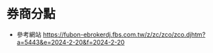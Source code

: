 
# 券商分點
- 參考網站 https://fubon-ebrokerdj.fbs.com.tw/z/zc/zco/zco.djhtm?a=5443&e=2024-2-20&f=2024-2-20
